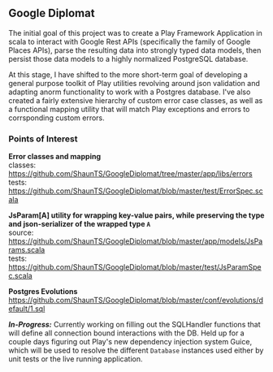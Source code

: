 ## Google Diplomat

The initial goal of this project was to create a Play Framework Application in scala to interact with Google Rest APIs (specifically the family of Google Places APIs), parse the resulting data into strongly typed data models, then persist those data models to a highly normalized PostgreSQL database.

At this stage, I have shifted to the more short-term goal of developing a general purpose toolkit of Play utilities revolving around json validation and adapting anorm functionality to work with a Postgres database. I've also created a fairly extensive hierarchy of custom error case classes, as well as a functional  mapping utility that will match Play exceptions and errors to corrsponding custom errors.

### Points of Interest

**Error classes and mapping**  
classes: https://github.com/ShaunTS/GoogleDiplomat/tree/master/app/libs/errors  
tests: https://github.com/ShaunTS/GoogleDiplomat/blob/master/test/ErrorSpec.scala

**JsParam[A] utility for wrapping key-value pairs, while preserving the type and json-serializer of the wrapped type `A`**  
source: https://github.com/ShaunTS/GoogleDiplomat/blob/master/app/models/JsParams.scala  
tests: https://github.com/ShaunTS/GoogleDiplomat/blob/master/test/JsParamSpec.scala

**Postgres Evolutions**
https://github.com/ShaunTS/GoogleDiplomat/blob/master/conf/evolutions/default/1.sql
  
  
**_In-Progress:_**
Currently working on filling out the SQLHandler functions that will define all connection bound interactions with the DB. Held up for a couple days figuring out Play's new dependency injection system Guice, which will be used to resolve the different `Database` instances used either by unit tests or the live running application.
